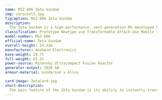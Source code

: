```yaml
---
name: MSZ-006 Zeta Gundam
img: carousel1.jpg
figcaption: MSZ-006 Zeta Gundam
description:
  The Zeta Gundam is a high-performance, next-generation MS developed by Anaheim Electronics in partnership with the AEUG as part of the "Project Zeta". This project aims to develop a transformable mobile suit capable of operating in space and on earth.
classification: Prototype Newtype-use Transformable Attack-Use Mobile Suit
model-number: MSZ-006
official-name: Zeta Gundam
overall-height: 24.32m
manufacturer: Anaheim Electronics
base-weight: 28.7t
full-weight: 62.3t
power-source: Minovsky Ultracompact Fusion Reactor
generator-output: 2020 kW
armour-material: Gundarium γ Alloy

card-image: ZetaCard.jpg
short-description:
  The main feature of the Zeta Gundam is its ability to instantly transform into a streamlined Waverider mode, which can fly at high speed in space as well as in the atmosphere.
---
```

